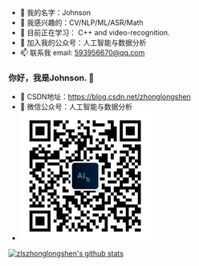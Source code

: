 - 👋 我的名字：Johnson
- 👀 我感兴趣的：CV/NLP/ML/ASR/Math
- 🌱 目前正在学习： C++ and video-recognition.
- 💞️ 加入我的公众号：人工智能与数据分析
- 📫 联系我
      email: 593956670@qq.com

<!---
zlszhonglongshen/zlszhonglongshen is a ✨ special ✨ repository because its `README.md` (this file) appears on your GitHub profile.
You can click the Preview link to take a look at your changes.
--->

### 你好，我是Johnson. 👋

- 🌱 CSDN地址：https://blog.csdn.net/zhonglongshen
- 👯 微信公众号：人工智能与数据分析
- ![image](qrcode_for_gh_2100fbc15b4e_258.jpg)

[![zlszhonglongshen's github stats](https://github-readme-stats.vercel.app/api?username=zlszhonglongshen)](https://github.com/zlszhonglongshen/github-readme-stats)
